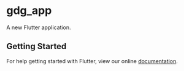 # gdg_app

A new Flutter application.

## Getting Started

For help getting started with Flutter, view our online
[documentation](https://flutter.io/).
